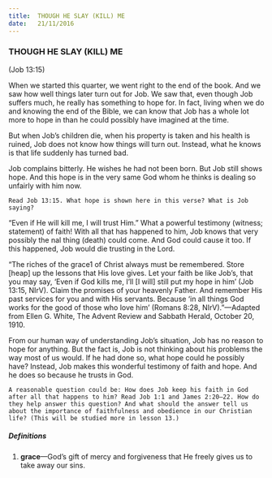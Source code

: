 ```yaml
---
title:  THOUGH HE SLAY (KILL) ME
date:   21/11/2016
---
```


### THOUGH HE SLAY (KILL) ME

(Job 13:15)

When we started this quarter, we went right to the end of the book. And we saw how well things later turn out for Job. We saw that, even though Job suffers much, he really has something to hope for. In fact, living when we do and knowing the end of the Bible, we can know that Job has a whole lot more to hope in than he could possibly have imagined at the time.

But when Job’s children die, when his property is taken and his health is ruined, Job does not know how things will turn out. Instead, what he knows is that life suddenly has turned bad.

Job complains bitterly. He wishes he had not been born. But Job still shows hope. And this hope is in the very same God whom he thinks is dealing so unfairly with him now.

`Read Job 13:15. What hope is shown here in this verse? What is Job saying?`

“Even if He will kill me, I will trust Him.” What a powerful testimony (witness; statement) of faith! With all that has happened to him, Job knows that very possibly the  nal thing (death) could come. And God could cause it too. If this happened, Job would die trusting in the Lord.

“The riches of the grace1 of Christ always must be remembered. Store [heap] up the lessons that His love gives. Let your faith be like Job’s, that you may say, ‘Even if God kills me, I’ll [I will] still put my hope in him’ (Job 13:15, NIrV). Claim the promises of your heavenly Father. And remember His past services for you and with His servants. Because ‘in all things God works for the good of those who love him’ (Romans 8:28, NIrV).”—Adapted from Ellen G. White, The Advent Review and Sabbath Herald, October 20, 1910.

From our human way of understanding Job’s situation, Job has no reason to hope for anything. But the fact is, Job is not thinking about his problems the way most of us would. If he had done so, what hope could he possibly have? Instead, Job makes this wonderful testimony of faith and hope. And he does so because he trusts in God.

`A reasonable question could be: How does Job keep his faith in God after all that happens to him? Read Job 1:1 and James 2:20–22. How do they help answer this question? And what should the answer tell us about the importance of faithfulness and obedience in our Christian life? (This will be studied more in lesson 13.)`

##### Definitions
1. **grace**—God’s gift of mercy and forgiveness that He freely gives us to take away our sins.
